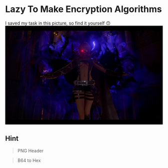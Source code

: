 # Lazy To Make Encryption Algorithms

I saved my task in this picture, so find it yourself 🙃
![My Task](assets/Kegiatan.png)

## Hint
> PNG Header

> B64 to Hex